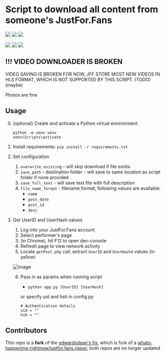 # Script to download all content from someone's JustFor.Fans

![](https://img.shields.io/badge/written%20with%20-python%203.8-gray?logo=python&logoColor=ffd143&labelColor=386e9e)
![](https://img.shields.io/badge/-but-brightgreen)
![](https://img.shields.io/badge/works%20with%20-python%203.11-gray?logo=python&logoColor=ffd143&labelColor=386e9e)

![](https://img.shields.io/github/languages/code-size/VeryEvilHumna/justfor.fans.ripper)
![](https://img.shields.io/github/license/VeryEvilHumna/justfor.fans.ripper)
![](https://img.shields.io/badge/Beautiful-SOUP%204-brightgreen)
## !!! VIDEO DOWNLOADER IS BROKEN

VIDEO SAVING IS BROKEN FOR NOW, JFF STORE MOST NEW VIDEOS IN HLS FORMAT, WHICH IS NOT SUPPORTED BY THIS SCRIPT. (TODO) (maybe)

Photos are fine 
## Usage

0. (optional) Create and activate a Python virtual environment:
     ```
    python -m venv venv
    venv\Scripts\activate
    ```
1. Install requirements: `pip install -r requirements.txt`
2. Set configuration
    1. `overwrite_existing` - will skip download if file exists
    2. `save_path` - destination folder - will save to same location as script folder if none provided
    3. `save_full_text` - will save text file with full description
    4. `file_name_format` - filename format, following values are available:
        * `name`
        * `post_date`
        * `post_id`
        * `desc`
   
3. Get UserID and UserHash values
    1.  Log into your JustFor.Fans account
    2.  Select performer's page
    3.  (in Chrome), hit F12 to open dev-console
    4.  Refresh page to view network activity
    5.  Locate `getPost.php` call, extract `UserID` and `UserHash4` values (in yellow)
    
    ![image](https://user-images.githubusercontent.com/12958294/115130004-859a5580-9fa0-11eb-9275-235d4ec51967.png)

    
    6.  Pass in as params when running script
        * `python app.py [UserID] [UserHash]`
        
        or
        specify uid and hsh in config.py

        ```
        # Authentication details
        uid = ""
        hsh = ""
        ```

## Contributors

This repo is a **fork** of the [edwardsdean's fix](https://github.com/edwardsdean/justfor.fans.ripper), which is fork of a [whats-happening-rightnow/justfor.fans.ripper](https://github.com/whats-happening-rightnow/justfor.fans.ripper), both repos are no longer updated
